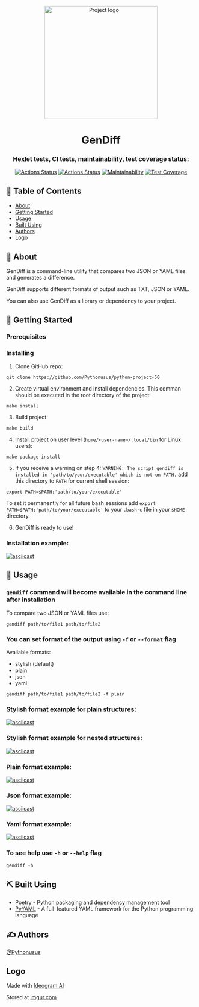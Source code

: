 <p align="center">
 <img width=300px height=300px src="https://imgur.com/042gx4E.png" alt="Project logo">
</p>

<h1 align="center">GenDiff</h1>

<div align="center">

### Hexlet tests, CI tests, maintainability, test coverage status:
[![Actions Status](https://github.com/Pythonusus/python-project-50/actions/workflows/hexlet-check.yml/badge.svg)](https://github.com/Pythonusus/python-project-50/actions)
[![Actions Status](https://github.com/Pythonusus/python-project-50/actions/workflows/python-ci.yml/badge.svg)](https://github.com/Pythonusus/python-project-50/actions)
[![Maintainability](https://api.codeclimate.com/v1/badges/2a82e8b1b0f8354ce79e/maintainability)](https://codeclimate.com/github/Pythonusus/python-project-50/maintainability)
[![Test Coverage](https://api.codeclimate.com/v1/badges/2a82e8b1b0f8354ce79e/test_coverage)](https://codeclimate.com/github/Pythonusus/python-project-50/test_coverage)

</div>

## 📝 Table of Contents

- [About](#about)
- [Getting Started](#getting_started)
- [Usage](#usage)
- [Built Using](#built_using)
- [Authors](#authors)
- [Logo](#logo)

<a name = "about"></a>
## 🧐 About

GenDiff is a command-line utility that compares two JSON or YAML files and generates a difference.

GenDiff supports different formats of output such as TXT, JSON or YAML.

You can also use GenDiff as a library or dependency to your project.

<a name = "getting_started"></a>
## 🏁 Getting Started

### Prerequisites



### Installing

1. Clone GitHub repo: 
```
git clone https://github.com/Pythonusus/python-project-50
```
2. Create virtual environment and install dependencies. This comman should be executed in the root directory of the project:
```
make install
```

3. Build project:
```
make build
```

4. Install project on user level (`home/<user-name>/.local/bin` for Linux users):
```
make package-install
```

5. If you receive a warning on step 4:
`WARNING: The script gendiff is installed in 'path/to/your/executable' which is not on PATH.`
add this directory to `PATH` for current shell session:
```
export PATH=$PATH:'path/to/your/executable'
```

To set it permanently for all future bash sessions add `export PATH=$PATH:'path/to/your/executable'` to your `.bashrc` file in your `$HOME` directory.

6. GenDiff is ready to use!

### Installation example:
[![asciicast](https://asciinema.org/a/SWYYefdsYygkavDCyW1gInlrk.svg)](https://asciinema.org/a/SWYYefdsYygkavDCyW1gInlrk)

<a name="usage"></a>
## 🎈 Usage

### `gendiff` command will become available in the command line after installation

To compare two JSON or YAML files use:
```
gendiff path/to/file1 path/to/file2
```

### You can set format of the output using `-f` or `--format` flag

Available formats:
- stylish (default)
- plain
- json
- yaml

```
gendiff path/to/file1 path/to/file2 -f plain
```
### Stylish format example for plain structures:
[![asciicast](https://asciinema.org/a/xvpRopjyBAT2eFKnpG1UX7NSG.svg)](https://asciinema.org/a/xvpRopjyBAT2eFKnpG1UX7NSG)

### Stylish format example for nested structures:
[![asciicast](https://asciinema.org/a/m9SEtrCyd1U4J7tLDRqSd7o8T.svg)](https://asciinema.org/a/m9SEtrCyd1U4J7tLDRqSd7o8T)

### Plain format example:
[![asciicast](https://asciinema.org/a/9opCs6LTeKj0X0c0nuyj9ATWk.svg)](https://asciinema.org/a/9opCs6LTeKj0X0c0nuyj9ATWk)

### Json format example:
[![asciicast](https://asciinema.org/a/h8w8WOUxe4YfS9ridGpoyXY8G.svg)](https://asciinema.org/a/h8w8WOUxe4YfS9ridGpoyXY8G)

### Yaml format example:
[![asciicast](https://asciinema.org/a/JmHscntBBwy49HTYRZQG8zZe3.svg)](https://asciinema.org/a/JmHscntBBwy49HTYRZQG8zZe3)

### To see help use `-h` or `--help` flag
```
gendiff -h
```

<a name = "built_using"></a>
## ⛏️ Built Using

- [Poetry](https://python-poetry.org) - Python packaging and dependency management tool
- [PyYAML](https://pyyaml.org) - A full-featured YAML framework for the Python programming language

<a name = "authors"></a>
## ✍️ Authors

[@Pythonusus](https://github.com/kylelobo)

<a name = "logo"></a>
## Logo
Made with [Ideogram AI](https://ideogram.ai/)

Stored at [imgur.com](https://imgur.com/)